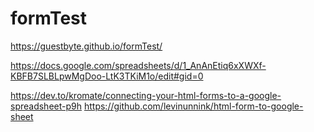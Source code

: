 # formTest

https://guestbyte.github.io/formTest/

https://docs.google.com/spreadsheets/d/1_AnAnEtiq6xXWXf-KBFB7SLBLpwMgDoo-LtK3TKiM1o/edit#gid=0


https://dev.to/kromate/connecting-your-html-forms-to-a-google-spreadsheet-p9h
https://github.com/levinunnink/html-form-to-google-sheet
